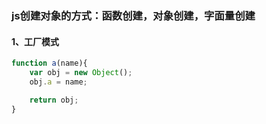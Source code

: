 ### js创建对象的方式：函数创建，对象创建，字面量创建

#### 1、工厂模式
```js
function a(name){
    var obj = new Object();
    obj.a = name;

    return obj;
}

```

```js

```


```js

```


```js

```


```js

```


```js

```

